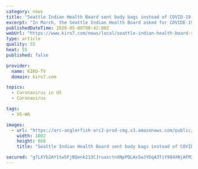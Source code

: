 ```yaml
---
category: news
title: "Seattle Indian Health Board sent body bags instead of COVID-19 supplies"
excerpt: "In March, the Seattle Indian Health Board asked for COVIDE-19 supplies, PPEs, and test kits. When a box arrived in April, they were hopeful. When they opened it they said it was full of body bags."
publishedDateTime: 2020-05-08T00:42:00Z
webUrl: "https://www.kiro7.com/news/local/seattle-indian-health-board-sent-body-bags-instead-covid-19-supplies/O4SIIUFP7ZHU5F6BNDTA3KEQLM/"
type: article
quality: 55
heat: 55
published: false

provider:
  name: KIRO-TV
  domain: kiro7.com

topics:
  - Coronavirus in US
  - Coronavirus

tags:
  - US-WA

images:
  - url: "https://arc-anglerfish-arc2-prod-cmg.s3.amazonaws.com/public/NBFQZV6QRRFGFLBCGN47DDJZSE.PNG"
    width: 1002
    height: 668
    title: "Seattle Indian Health Board sent body bags instead of COVID-19 supplies"

secured: "g7LXYb2AY1tw5FjBQenk213CJruaxctnXNpPQLAxSwJYDqA3TiY904XNjAFM26UlWYPh259F+X6F61VLNMsOF0PaaBOlkL6nvBsNteVMC12AE9e569Pc93hGEbL26EFj0hRuyVl7fpxMqe/B/9dWYz7UfmSCT7iTN9P/tw2q8ESqJGy/kUrZmKQtD+UU+YUDNh+zAxKO6FjXAngm6X7C1/J/CrpGMOnPksd4z1jcih3zxS24kct1TeborxDb4/P6j5XY3H8IIL8cVQUx0LFXkAOFpdLo+alt5DCyISqyuhy+/EirJlDVFHKi9cnGS9zHqEZCdFpb67vQk7o3SV5k2goIaYzvSBVjfaYQQvCYD1kCrJJ2gB9fVGN7bUyNA9CZr33YD5mEocikuuatCSYOT42cewMBuTZta8D+ugmqbEXJh7srlJOND3vxTpDnQojAT4xfz2NX0t/qIS5TnpYVwNqAi9KuGxzYvds+pB2JSsQ=;j9hisKKSQZGZD6PaLXhlcQ=="
---
```


